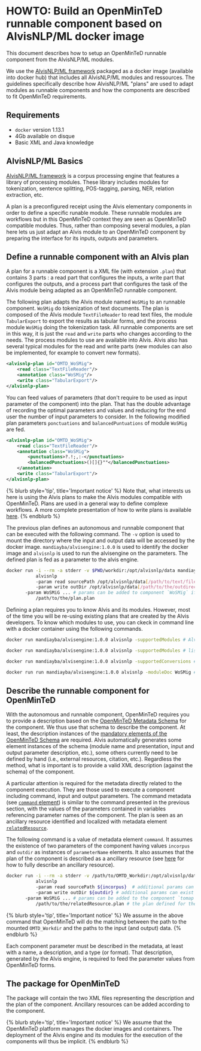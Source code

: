 


# HOWTO: Build an OpenMinTeD runnable component based on AlvisNLP/ML docker image

This document describes how to setup an OpenMinTeD runnable component from the AlvisNLP/ML modules.

We use the [AlvisNLP/ML framework](https://github.com/Bibliome/alvisnlp) packaged as a docker image (available into docker hub) that includes all AlvisNLP/ML modules and ressources. The guidelines specifically describe how AlvisNLP/ML "plans" are used to adapt modules as runnable components and how the components are described to fit OpenMinTeD requirements.

## Requirements

* `docker` version 1.13.1
* 4Gb available on disque
* Basic XML and Java knowledge

## AlvisNLP/ML Basics

[AlvisNLP/ML framework](https://github.com/Bibliome/alvisnlp) is a corpus processing engine that features a library of processing modules. These library includes modules for tokenization, sentence splitting, POS-tagging, parsing, NER, relation extraction, etc.

<!-- Users run AlvisNLP/ML -->

<!--AlvisNLP
Before going further, let's define the notion of plan into Alvis. --> A plan is a preconfigured receipt using the Alvis elementary components in order to define a specific runable module. These runnable modules are workflows but in this OpenMinTeD context they are seen as OpenMinTeD compatible modules. Thus, rather than composing several modules, a plan here lets us just adapt an Alvis module to an OpenMinTeD component by preparing the interface for its inputs, outputs and parameters.

## Define a runnable component with an Alvis plan
A plan for a runnable component is a XML file (with extension `.plan`) that contains 3 parts : a read part that configures the inputs, a write part that configures the outputs, and a process part that configures the task of the Alvis module being adapted as an OpenMinTeD runnable component.

The following plan adapts the Alvis module named `WoSMig` to an runnable component. `WoSMig` do tokenization of text documents. The plan is composed of the Alvis module `TextFileReader` to read text files, the module `TabularExport` to export the results as tabular forms, and the process module `WoSMig` doing the tokenization task. All runnable components are set in this way, it is just the `read` and `write` parts who changes according to the needs. The process modules to use are available into Alvis. Alvis also has several typical modules for the read and write parts (new modules can also be implemented, for example to convert new formats).
```xml
<alvisnlp-plan id="OMTD_WoSMig">
	<read class="TextFileReader"/>
	<annotation class="WoSMig"/>
	<write class="TabularExport"/>
</alvisnlp-plan>
```

You can feed values of parameters (that don't require to be used as input parameter of the component) into the plan. That has the double advantage of recording the optimal parameters and values and reducing for the end user the number of input parameters to consider. In the following modified plan parameters `ponctuations` and `balancedPuntuations` of module `WoSMig` are fed.
```xml
<alvisnlp-plan id="OMTD_WoSMig">
	<read class="TextFileReader"/>
	<annotation class="WoSMig">
  		<punctuations>?.!;,:-</punctuations>
  		<balancedPunctuations>()[]{}""</balancedPunctuations>
	</annotation>
	<write class="TabularExport"/>
</alvisnlp-plan>
```

{% blurb style='tip', title='Important notice' %}
Note that, what interests us here is using the Alvis plans to make the Alvis modules compatible with OpenMinTeD. Plans are used in a general way to define complexe workflows. A more complete presentation of how to write plans is available [here](https://github.com/Bibliome/alvisnlp/wiki/Writing-plans). 
{% endblurb %}

The previous plan defines an autonomous and runnable component that can be executed with the following command. The `-v` option is used to mount the directory where the input and output data will be accessed by the docker image. `mandiayba/alvisengine:1.0.0` is used to identify the docker image and `alvisnlp` is used to run the alvisengine on the parameters. The defined plan is fed as a parameter to the alvis engine.
```bash
docker run -i --rm -a stderr -v $PWD/workdir:/opt/alvisnlp/data mandiayba/alvisengine:1.0.0 
           alvisnlp
           -param read sourcePath /opt/alvisnlp/data[/path/to/text/files]  # `sourcePath` to locate input by component `TextFileReader`
           -param write outDir /opt/alvisnlp/data[/path/to/the/outdirectory/] # `outDir` to locate output by component `TabularExport` 
	   -param WoSMiG ... # params can be added to component `WoSMig` if needed
           /path/to/the/plan.plan
```

Defining a plan requires you to know Alvis and its modules. However, most of the time you will be re-using existing plans that are created by the Alvis developers. To know which modules to use, you can ckeck in command line with a docker container using the following commands.
```bash
docker run mandiayba/alvisengine:1.0.0 alvisnlp -supportedModules # Alvis general help

docker run mandiayba/alvisengine:1.0.0 alvisnlp -supportedModules # list modules, including some typical readers and writers

docker run mandiayba/alvisengine:1.0.0 alvisnlp -supportedConversions # list more complex converters

docker run run mandiayba/alvisengine:1.0.0 alvisnlp -moduleDoc WoSMig # a user-document of component named `WoSMig` 
```

## Describe the runnable component for OpenMinTeD
With the autonomous and runnable component, OpenMinTeD requires you to provide a description based on the [OpenMinTeD Metadata Schema](https://guidelines.openminted.eu/the_omtd-share_metadata_schema.html) for the component. We thus use that schema to describe the component. At least, the description instances of the [mandatory elements of the OpenMinTeD Schema](https://guidelines.openminted.eu/guidelines_for_providers_of_sw_resources/recommended_schema_for_sw_resources.html) are required. Alvis  automatically generates some element instances of the schema (module name and presentation, input and output parameter description, etc.), some others currently need to be defined by hand (i.e., external resources, citation, etc.). Regardless the method, what is important is to provide a valid XML description (against the schema) of the component.

A particular attention is required for the metadata directly related to the component execution. They are those used to execute a component including command, input and output parameters. The command metadata (see [`command` element](https://guidelines.openminted.eu/components_command.html)) is similar to the command presented in the previous section, with the values of the parameters contained in variables referencing parameter names of the component. The plan is seen as an ancillary resource identified and localized with metadata element [`relatedResource`](https://guidelines.openminted.eu/compoments_relatedResource.md). 

The following command is a value of metadata element `command`. It assumes the existence of two parameters of the component having values `incorpus` and `outdir` as instances of `parameterName` elements. It also assumes that the plan of the component is described as a ancillary resource (see [here](https://guidelines.openminted.eu/guidelines_for_providers_of_ancillary_resources/)  for how to fully describe an ancillary resource). 
```bash
docker run -i --rm -a stderr -v /path/to/OMTD_Workdir:/opt/alvisnlp/data mandiayba/alvisengine:1.0.0 
           alvisnlp
           -param read sourcePath ${incorpus}  # additional params can exist according to the component `read` 
           -param write outDir ${outdir} # additional params can exist according to the component  `write` 
	   -param WoSMiG ... # params can be added to the component `tomap` if required by the usage
           /path/to/the/relatedResource.plan # the plan defined for the module is provided as a related resource
```
{% blurb style='tip', title='Important notice' %}
We assume in the above command that OpenMinTeD will do the matching between the path to the mounted `OMTD_Workdir` and the paths to the input (and output) data.
{% endblurb %}

Each component parameter must be described in the metadata, at least with a name, a description, and a type (or format). That description, generated by the Alvis engine, is required to feed the parameter values from OpenMinTeD forms.

## The package for OpenMinTeD
The package will contain the two XML files representing the description and the plan of the component. Ancillary resources can be added according to the component.

{% blurb style='tip', title='Important notice' %}
We assume that the OpenMinTeD platform manages the docker images and containers. The deployment of the Alvis engine and its modules for the execution of the components will thus be implicit.
{% endblurb %}

